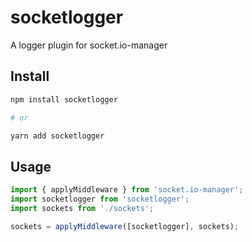 # socketlogger

A logger plugin for socket.io-manager

## Install

```bash
npm install socketlogger

# or

yarn add socketlogger
```

## Usage

```javascript
import { applyMiddleware } from 'socket.io-manager';
import socketlogger from 'socketlogger';
import sockets from './sockets';

sockets = applyMiddleware([socketlogger], sockets);
```
